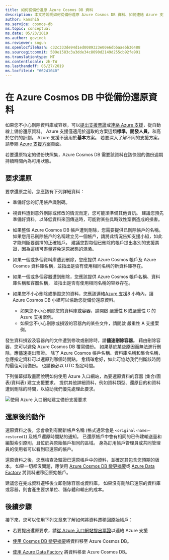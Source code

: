 ```yaml
---
title: 如何從備份還原 Azure Cosmos DB 資料
description: 本文將說明如何從備份還原 Azure Cosmos DB 資料、如何連絡 Azure 支援人員來還原資料，以及還原資料後應採取的步驟。
author: kanshiG
ms.service: cosmos-db
ms.topic: conceptual
ms.date: 05/23/2019
ms.author: govindk
ms.reviewer: sngun
ms.openlocfilehash: c32c333de94d1ed0089323e00e6dbbaaebb36488
ms.sourcegitcommit: 509e1583c3a3dde34c8090d2149d255cb92fe991
ms.translationtype: MT
ms.contentlocale: zh-TW
ms.lasthandoff: 05/27/2019
ms.locfileid: "66241040"
---
```

# <a name="restore-data-from-a-backup-in-azure-cosmos-db"></a>在 Azure Cosmos DB 中從備份還原資料 

如果您不小心刪除資料庫或容器，可以[提出支援票證]( https://portal.azure.com/?#blade/Microsoft_Azure_Support/HelpAndSupportBlade)或[連絡 Azure 支援]( https://azure.microsoft.com/support/options/)，從自動線上備份還原資料。 Azure 支援僅適用於選取的方案這類**標準**，**開發人員**，和高於它們的計劃。 Azure 支援不適用於**基本**方案。 若要深入了解不同的支援方案，請參閱 [Azure 支援方案](https://azure.microsoft.com/support/plans/)頁面。 

若要還原特定的備份快照集，Azure Cosmos DB 需要該資料在該快照的備份週期持續時間內為可用狀態。

## <a name="request-a-restore"></a>要求還原

要求還原之前，您應該有下列詳細資料：

* 準備好您的訂用帳戶識別碼。

* 視資料遭到意外刪除或修改的情況而定，您可能須準備其他資訊。 建議您預先準備好資料，以降低資料來回傳送時，可能對某些具時效性案例造成的損害。

* 如果整個 Azure Cosmos DB 帳戶遭到刪除，您需要提供已刪除帳戶的名稱。 如果您用已刪除帳戶的名稱建立另一個帳戶，請將此情況告知支援小組，如此才能判斷要選擇的正確帳戶。 建議您對每個已刪除的帳戶提出各別的支援票證，因為這樣可盡量避免還原狀態的混淆。

* 如果一個或多個資料庫遭到刪除，您應提供 Azure Cosmos 帳戶及 Azure Cosmos 資料庫名稱，並指出是否有使用相同名稱的新資料庫存在。

* 如果一個或多個容器遭到刪除，您應該提供 Azure Cosmos 帳戶名稱、資料庫名稱和容器名稱， 並指出是否有使用相同名稱的容器存在。

* 如果您不小心刪除或損毀您的資料，您應該連絡[Azure 支援](https://azure.microsoft.com/support/options/)8 小時內，讓 Azure Cosmos DB 小組可以協助您從備份還原資料。
  
  * 如果您不小心刪除您的資料庫或容器，請開啟 嚴重性 B 或嚴重性 C 的 Azure 支援案例。 
  * 如果您不小心刪除或損毀的容器內的某些文件，請開啟 嚴重性 A 支援案例。 

發生資料損毀及容器內的文件遭到修改或刪除時，請**儘速刪除容器**。 藉由刪除容器，您可以避免 Azure Cosmos DB 覆寫備份。 如果基於某些原因而無法進行刪除，應儘速提出票證。 除了 Azure Cosmos 帳戶名稱、資料庫名稱和集合名稱，您應指定資料可以還原到哪個時間點。 愈精確愈好，如此可協助我們判斷該時間的最佳可用備份。 也請務必以 UTC 指定時間。 

下列螢幕擷取畫面說明如何使用 Azure 入口網站，為要還原資料的容器 (集合/圖表/資料表) 建立支援要求。 提供其他詳細資料，例如資料類型、還原目的和資料遭到刪除的時間，以協助我們優先處理此要求。

![使用 Azure 入口網站建立備份支援要求](./media/how-to-backup-and-restore/backup-support-request-portal.png)

## <a name="post-restore-actions"></a>還原後的動作

還原資料之後，您會收到有關新帳戶名稱 (格式通常會是 `<original-name>-restored1`) 及帳戶還原時間點的通知。 已還原帳戶中會有相同的已佈建輸送量和編製索引原則，且位於與原始帳戶相同的區域。 身為訂用帳戶管理員或共同管理員的使用者可以看到已還原的帳戶。

還原資料之後，您應檢查及驗證已還原帳戶中的資料，並確定其包含您預期的版本。 如果一切都沒問題，應使用 [Azure Cosmos DB 變更摘要](change-feed.md)或 [Azure Data Factory](../data-factory/connector-azure-cosmos-db.md) 將資料遷移回原始帳戶。

建議您在完成資料遷移後立即刪除容器或資料庫。 如果沒有刪除已還原的資料庫或容器，則會產生要求單位、儲存體和輸出的成本。

## <a name="next-steps"></a>後續步驟

接下來，您可以使用下列文章來了解如何將資料遷移回原始帳戶：

* 若要提出還原要求，請[從 Azure 入口網站提出票證](https://portal.azure.com/?#blade/Microsoft_Azure_Support/HelpAndSupportBlade)以連絡 Azure 支援
* [使用 Cosmos DB 變更摘要](change-feed.md)將資料移至 Azure Cosmos DB。

* [使用 Azure Data Factory](../data-factory/connector-azure-cosmos-db.md) 將資料移至 Azure Cosmos DB。

